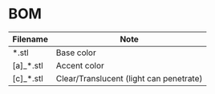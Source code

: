 # BOM

| Filename | Note |
|----------|------|
| \*.stl | Base color |
| [a]\_\*.stl | Accent color |
| [c]\_\*.stl | Clear/Translucent (light can penetrate) |
